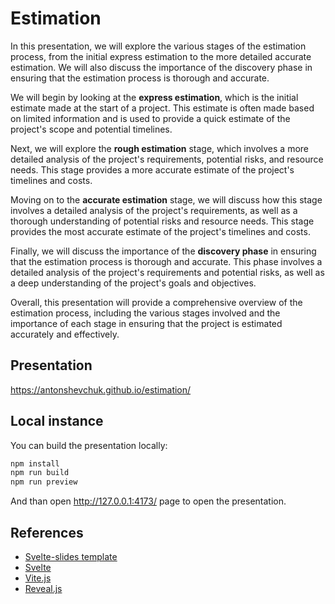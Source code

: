 # Estimation

In this presentation, we will explore the various stages of the estimation process, from the initial express estimation
to the more detailed accurate estimation. We will also discuss the importance of the discovery phase in ensuring that
the estimation process is thorough and accurate.

We will begin by looking at the **express estimation**, which is the initial estimate made at the start of a project. 
This estimate is often made based on limited information and is used to provide a quick estimate of the project's scope
and potential timelines.

Next, we will explore the **rough estimation** stage, which involves a more detailed analysis of the project's 
requirements, potential risks, and resource needs. This stage provides a more accurate estimate of the project's 
timelines and costs.

Moving on to the **accurate estimation** stage, we will discuss how this stage involves a detailed analysis of the
project's requirements, as well as a thorough understanding of potential risks and resource needs. This stage provides
the most accurate estimate of the project's timelines and costs.

Finally, we will discuss the importance of the **discovery phase** in ensuring that the estimation process is thorough
and accurate. This phase involves a detailed analysis of the project's requirements and potential risks, as well as
a deep understanding of the project's goals and objectives.

Overall, this presentation will provide a comprehensive overview of the estimation process, including the various stages
involved and the importance of each stage in ensuring that the project is estimated accurately and effectively.

## Presentation

https://antonshevchuk.github.io/estimation/

## Local instance

You can build the presentation locally:

```bash
npm install
npm run build
npm run preview
```

And than open http://127.0.0.1:4173/ page to open the presentation.

## References

- [Svelte-slides template](https://github.com/rajasegar/svelte-slides)
- [Svelte](https://svelte.dev)
- [Vite.js](https://vitejs.dev)
- [Reveal.js](https://revealjs.com)

